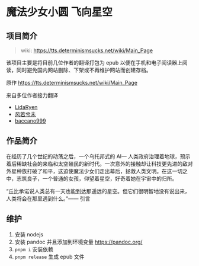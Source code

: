# 魔法少女小圆 飞向星空

## 项目简介

> wiki: <https://tts.determinismsucks.net/wiki/Main_Page>

该项目主要是将目前几位作者的翻译打包为 epub 以便在手机和电子阅读器上阅读，同时避免国内网站删除、下架或不再维护网站而创建存档。

原作 <https://tts.determinismsucks.net/wiki/Main_Page>

来自多位作者接力翻译

- [LidaRyen](https://www.yamibo.com/novel/206113)
- [风若兮未](https://space.bilibili.com/47184018)
- [baccano999](https://space.bilibili.com/11781867)

## 作品简介

在经历了几个世纪的动荡之后，一个乌托邦式的 AI— 人类政府治理着地球，预示着后稀缺社会的来临和太空殖民的新时代。一次意外的接触却让科技更先进的敌对外星种族打破了和平，这迫使魔法少女们走出幕后，拯救人类文明。在这一切之中，志筑良子，一个普通的女孩，仰望着星空，好奇着她在宇宙中的归所。

“丘比承诺说人类总有一天也能到达那遥远的星空。但它们很明智地没有说出来，人类将会在那里遇到什么。”—— 引言

## 维护

1. 安装 nodejs
2. 安装 pandoc 并且添加到环境变量 <https://pandoc.org/>
3. `pnpm i` 安装依赖
4. `pnpm release` 生成 epub 文件
